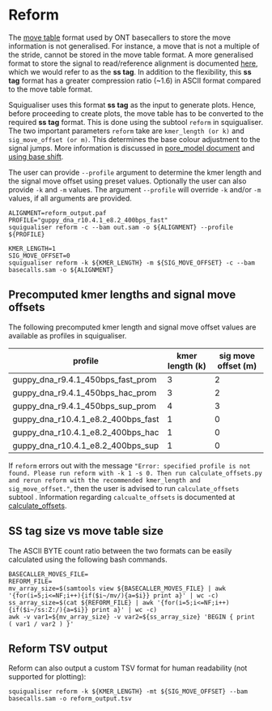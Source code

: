 # Reform

The [move table](move_table.md) format used by ONT basecallers to store the move information is not generalised. For instance, a move that is not a multiple of the stride, cannot be stored in the move table format. A more generalised format to store the signal to read/reference alignment is documented [here](https://hasindu2008.github.io/f5c/docs/output#ss-tag), which we would refer to as the **ss tag**. In addition to the flexibility, this **ss tag** format has a greater compression ratio (~1.6) in ASCII format compared to the move table format.

Squigualiser uses this format **ss tag** as the input to generate plots. Hence, before proceeding to create plots, the move table has to be converted to the required **ss tag** format. This is done using the subtool `reform` in squigualiser.
The two important parameters `reform` take are `kmer_length (or k)` and `sig_move_offset (or m)`.
This determines the base colour adjustment to the signal jumps. More information is discussed in [pore_model document](pore_model.md) and [using base shift](base_shift_and_eventalignment.md).

The user can provide `--profile` argument to determine the kmer length and the signal move offset using preset values.
Optionally the user can also provide `-k` and `-m` values. The argument  `--profile` will override `-k` and/or `-m` values, if all arguments are provided.

```
ALIGNMENT=reform_output.paf
PROFILE="guppy_dna_r10.4.1_e8.2_400bps_fast"
squigualiser reform -c --bam out.sam -o ${ALIGNMENT} --profile ${PROFILE} 

KMER_LENGTH=1
SIG_MOVE_OFFSET=0
squigualiser reform -k ${KMER_LENGTH} -m ${SIG_MOVE_OFFSET} -c --bam basecalls.sam -o ${ALIGNMENT}
```

## Precomputed kmer lengths and signal move offsets

The following precomputed kmer length and signal move offset values are available as profiles in squigualiser.

| profile                            | kmer length (k) | sig move offset (m)|
|------------------------------------|-------------|-----------------|
| guppy_dna_r9.4.1_450bps_fast_prom  |           3 |               2 |
| guppy_dna_r9.4.1_450bps_hac_prom   |           3 |               2 |
| guppy_dna_r9.4.1_450bps_sup_prom   |           4 |               3 |
| guppy_dna_r10.4.1_e8.2_400bps_fast |           1 |               0 |
| guppy_dna_r10.4.1_e8.2_400bps_hac  |           1 |               0 |
| guppy_dna_r10.4.1_e8.2_400bps_sup  |           1 |               0 |

If `reform` errors out with the message `"Error: specified profile is not found. Please run reform with -k 1 -s 0. Then run calculate_offsets.py and rerun reform with the recommended kmer_length and sig_move_offset."`, then the user is advised to run `calculate_offsets` subtool .
Information regarding `calcualte_offsets` is documented at [calculate_offsets](calculate_offsets.md).

## SS tag size vs move table size

The ASCII BYTE count ratio between the two formats can be easily calculated using the following bash commands.
```
BASECALLER_MOVES_FILE=
REFORM_FILE=
mv_array_size=$(samtools view ${BASECALLER_MOVES_FILE} | awk '{for(i=5;i<=NF;i++){if($i~/mv/){a=$i}} print a}' | wc -c)
ss_array_size=$(cat ${REFORM_FILE} | awk '{for(i=5;i<=NF;i++){if($i~/ss:Z:/){a=$i}} print a}' | wc -c)
awk -v var1=${mv_array_size} -v var2=${ss_array_size} 'BEGIN { print  ( var1 / var2 ) }'
```

## Reform TSV output 

Reform can also output a custom TSV format for human readability (not supported for plotting):
```
squigualiser reform -k ${KMER_LENGTH} -mt ${SIG_MOVE_OFFSET} --bam basecalls.sam -o reform_output.tsv
```
